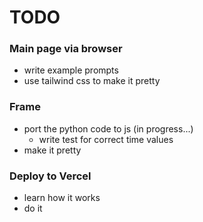 # TODO

### Main page via browser
 - write example prompts
 - use tailwind css to make it pretty

### Frame
 - port the python code to js (in progress...)
   - write test for correct time values
 - make it pretty

### Deploy to Vercel
 - learn how it works
 - do it